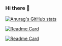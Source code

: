 ### Hi there 👋

[![Anurag's GitHub stats](https://github-readme-stats.vercel.app/api?username=zerrissen&theme=material-palenight&count_private=true&show_icons=true)](https://github.com/anuraghazra/github-readme-stats)

[![Readme Card](https://github-readme-stats.vercel.app/api/pin/?username=zerrissen&repo=nerdkit&theme=material-palenight&show-owner)](https://github.com/anuraghazra/github-readme-stats)

[![Readme Card](https://github-readme-stats.vercel.app/api/pin/?username=zerrissen&repo=pdq-scraper&theme=material-palenight&show-owner)](https://github.com/anuraghazra/github-readme-stats)
<!--
**Zerrissen/zerrissen** is a ✨ _special_ ✨ repository because its `README.md` (this file) appears on your GitHub profile.

Here are some ideas to get you started:

- 🔭 I’m currently working on ...
- 🌱 I’m currently learning ...
- 👯 I’m looking to collaborate on ...
- 🤔 I’m looking for help with ...
- 💬 Ask me about ...
- 📫 How to reach me: ...
- 😄 Pronouns: ...
- ⚡ Fun fact: ...
-->
